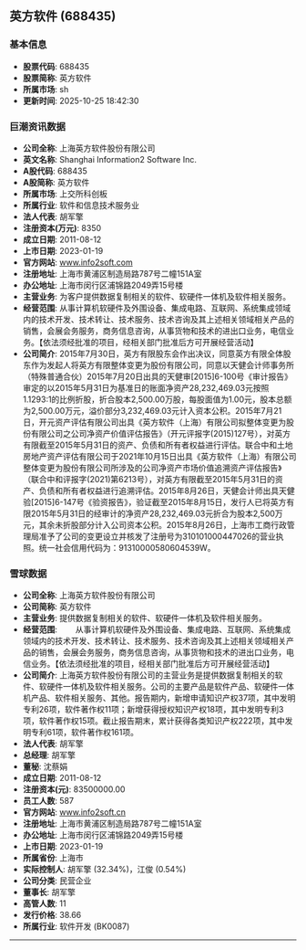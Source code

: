 ## 英方软件 (688435)

### 基本信息

- **股票代码**: 688435
- **股票简称**: 英方软件
- **所属市场**: sh
- **更新时间**: 2025-10-25 18:42:30

### 巨潮资讯数据

- **公司全称**: 上海英方软件股份有限公司
- **英文名称**: Shanghai Information2 Software Inc.
- **A股代码**: 688435
- **A股简称**: 英方软件
- **所属市场**: 上交所科创板
- **所属行业**: 软件和信息技术服务业
- **法人代表**: 胡军擎
- **注册资本(万元)**: 8350
- **成立日期**: 2011-08-12
- **上市日期**: 2023-01-19
- **官方网站**: www.info2soft.com
- **注册地址**: 上海市黄浦区制造局路787号二幢151A室
- **办公地址**: 上海市闵行区浦锦路2049弄15号楼
- **主营业务**: 为客户提供数据复制相关的软件、软硬件一体机及软件相关服务。
- **经营范围**: 从事计算机软硬件及外围设备、集成电路、互联网、系统集成领域内的技术开发、技术转让、技术服务、技术咨询及其上述相关领域相关产品的销售，会展会务服务，商务信息咨询，从事货物和技术的进出口业务，电信业务。【依法须经批准的项目，经相关部门批准后方可开展经营活动】
- **公司简介**: 2015年7月30日，英方有限股东会作出决议，同意英方有限全体股东作为发起人将英方有限整体变更为股份有限公司，同意以天健会计师事务所（特殊普通合伙）2015年7月20日出具的天健审[2015]6-100号《审计报告》审定的以2015年5月31日为基准日的账面净资产28,232,469.03元按照1.1293:1的比例折股，折合股本2,500.00万股，每股面值为1.00元，股本总额为2,500.00万元，溢价部分3,232,469.03元计入资本公积。2015年7月21日，开元资产评估有限公司出具《英方软件（上海）有限公司拟整体变更为股份有限公司之公司净资产价值评估报告》（开元评报字(2015)127号），对英方有限截至2015年5月31日的资产、负债和所有者权益进行评估。联合中和土地房地产资产评估有限公司于2021年10月15日出具《英方软件（上海）有限公司整体变更为股份有限公司所涉及的公司净资产市场价值追溯资产评估报告》（联合中和评报字(2021)第6213号），对英方有限截至2015年5月31日的资产、负债和所有者权益进行追溯评估。2015年8月26日，天健会计师出具天健验[2015]6-147号《验资报告》，验证截至2015年8月15日，发行人已将英方有限2015年5月31日的经审计的净资产28,232,469.03元折合为股本2,500万元，其余未折股部分计入公司资本公积。2015年8月26日，上海市工商行政管理局准予了公司的变更设立并核发了注册号为310101000447026的营业执照。统一社会信用代码为：91310000580604539W。

### 雪球数据

- **公司全称**: 上海英方软件股份有限公司
- **公司简称**: 英方软件
- **主营业务**: 提供数据复制相关的软件、软硬件一体机及软件相关服务。
- **经营范围**: 　　从事计算机软硬件及外围设备、集成电路、互联网、系统集成领域内的技术开发、技术转让、技术服务、技术咨询及其上述相关领域相关产品的销售，会展会务服务，商务信息咨询，从事货物和技术的进出口业务，电信业务。【依法须经批准的项目，经相关部门批准后方可开展经营活动】
- **公司简介**: 上海英方软件股份有限公司的主营业务是提供数据复制相关的软件、软硬件一体机及软件相关服务。公司的主要产品是软件产品、软硬件一体机产品、软件相关服务、其他。报告期内，新增申请知识产权37项，其中发明专利26项，软件著作权11项；新增获得授权知识产权18项，其中发明专利3项，软件著作权15项。截止报告期末，累计获得各类知识产权222项，其中发明专利61项，软件著作权161项。
- **法人代表**: 胡军擎
- **总经理**: 胡军擎
- **董秘**: 沈蔡娟
- **成立日期**: 2011-08-12
- **注册资本(元)**: 83500000.00
- **员工人数**: 587
- **官方网站**: www.info2soft.cn
- **注册地址**: 上海市黄浦区制造局路787号二幢151A室
- **办公地址**: 上海市闵行区浦锦路2049弄15号楼
- **上市日期**: 2023-01-19
- **所属省份**: 上海市
- **实际控制人**: 胡军擎 (32.34%)，江俊 (0.54%)
- **公司分类**: 民营企业
- **董事长**: 胡军擎
- **高管人数**: 11
- **发行价格**: 38.66
- **所属行业**: 软件开发 (BK0087)

---